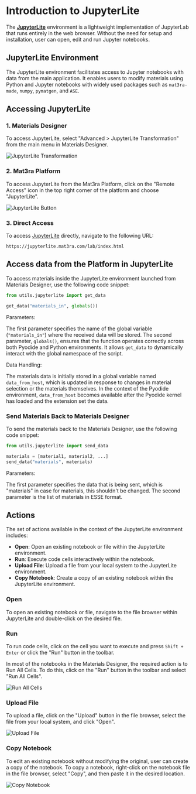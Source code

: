 # Introduction to JupyterLite

The [**JupyterLite**](https://jupyterlite.readthedocs.io/en/stable/) environment is a lightweight implementation of JupyterLab that runs entirely in the web browser. Without the need for setup and installation, user can open, edit and run Jupyter notebooks.

## JupyterLite Environment

The JupyterLite environment facilitates access to Jupyter notebooks with data from the main application. 
It enables users to modify materials using Python and Jupyter notebooks with widely used packages such as `mat3ra-made`, `numpy`, `pymatgen`, and `ASE`.

## Accessing JupyterLite

### 1. Materials Designer
To access JupyterLite, select "Advanced > JupyterLite Transformation" from the main menu in Materials Designer.

![JupyterLite Transformation](../images/jupyterlite/md-advanced-jl.png)

### 2. Mat3ra Platform

To access JupyterLite from the Mat3ra Platform, click on the "Remote Access" icon in the top right corner of the platform and choose "JupyterLite".

![JupyterLite Button](../images/jupyterlite/platform-remote-access-jl.png)

### 3. Direct Access

To access [JupyterLite](https://jupyterlite.mat3ra.com/lab/index.html) directly, navigate to the following URL:

```
https://jupyterlite.mat3ra.com/lab/index.html
```

## Access data from the Platform in JupyterLite

To access materials inside the JupyterLite environment launched from Materials Designer, use the following code snippet:

```python
from utils.jupyterlite import get_data

get_data("materials_in", globals())
```

Parameters:

The first parameter specifies the name of the global variable (`"materials_in"`) where the received data will be stored.
The second parameter, `globals()`, ensures that the function operates correctly across both Pyodide and Python environments. It allows `get_data` to dynamically interact with the global namespace of the script.

Data Handling:

The materials data is initially stored in a global variable named `data_from_host`, which is updated in response to changes in material selection or the materials themselves.
In the context of the Pyodide environment, `data_from_host` becomes available after the Pyodide kernel has loaded and the extension set the data.

### Send Materials Back to Materials Designer

To send the materials back to the Materials Designer, use the following code snippet:

```python
from utils.jupyterlite import send_data

materials = [material1, material2, ...]
send_data("materials", materials)
```

Parameters:

The first parameter specifies the data that is being sent, which is "materials" in case for materials, this shouldn't be changed. The second parameter is the list of materials in ESSE format.

## Actions

The set of actions available in the context of the JupyterLite environment includes:

- **Open**: Open an existing notebook or file within the JupyterLite environment.
- **Run**: Execute code cells interactively within the notebook.
- **Upload File**: Upload a file from your local system to the JupyterLite environment.
- **Copy Notebook**: Create a copy of an existing notebook within the JupyterLite environment.

### Open

To open an existing notebook or file, navigate to the file browser within JupyterLite and double-click on the desired file.


### Run

To run code cells, click on the cell you want to execute and press `Shift + Enter` or click the "Run" button in the toolbar.

In most of the notebooks in the Materials Designer, the required action is to Run All Cells. To do this, click on the "Run" button in the toolbar and select "Run All Cells".

![Run All Cells](../images/jupyterlite/run-all.png)

### Upload File

To upload a file, click on the "Upload" button in the file browser, select the file from your local system, and click "Open".

![Upload File](../images/jupyterlite/upload-file.png)

### Copy Notebook

To edit an existing notebook without modifying the original, user can create a copy of the notebook.
To copy a notebook, right-click on the notebook file in the file browser, select "Copy", and then paste it in the desired location.

![Copy Notebook](../images/jupyterlite/copy-notebook.png)